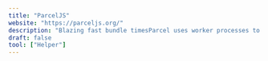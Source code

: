 ```yaml
---
title: "ParcelJS"
website: "https://parceljs.org/"
description: "Blazing fast bundle timesParcel uses worker processes to enable multicore compilation, and has a filesystem cache for fast rebuilds..."
draft: false
tool: ["Helper"]
---
```

